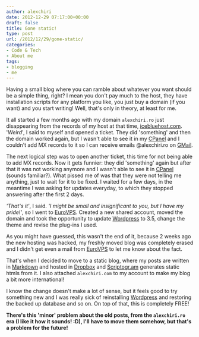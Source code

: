 ```yaml
---
author: alexchiri
date: 2012-12-29 07:17:00+00:00
draft: false
title: Gone static!
type: post
url: /2012/12/29/gone-static/
categories:
- Code & Tech
- About me
tags:
- blogging
- me
---
```


Having a small blog where you can ramble about whatever you want should be a simple thing, right? I mean you don't pay much to the host, they have installation scripts for any platform you like, you just buy a domain (if you want) and you start writing! Well, that's only in theory, at least for me.

It all started a few months ago with my domain `alexchiri.ro` just disappearing from the records of my host at that time, [icebluehost.com](http://icebluehost.com). '_Weird_', I said to myself and opened a ticket. They did 'something' and then the domain worked again, but I wasn't able to see it in my [CPanel](http://cpanel.net/) and I couldn't add MX records to it so I can receive emails @alexchiri.ro on [GMail](http://gmail.com).

The next logical step was to open another ticket, this time for not being able to add MX records. Now it gets funnier: they did 'something' again but after that it was not working anymore and I wasn't able to see it in [CPanel](http://cpanel.net/) (sounds familiar?). What pissed me of was that they were not telling me anything, just to wait for it to be fixed. I waited for a few days, in the meantime I was asking for updates everyday, to which they stopped answering after the first 2 days.

_'That's it'_, I said. _'I might be small and insignificant to you, but I have my pride!'_, so I went to [EuroVPS](http://eurovps.com). Created a new shared account, moved the domain and took the opportunity to update [Wordpress](http://wordpress.org) to 3.5, change the theme and revise the plug-ins I used.

As you might have guessed, this wasn't the end of it, because 2 weeks ago the new hosting was hacked, my freshly moved blog was completely erased and I didn't get even a mail from [EuroVPS](http://eurovps.com) to let me know about the fact.

That's when I decided to move to a static blog, where my posts are written in [Markdown](http://daringfireball.net/projects/markdown/basics) and hosted in [Dropbox](http://dropbox.com) and [Scriptogr.am](http://scriptogr.am) generates static htmls from it. I also attached `alexchiri.com` to my account to make my blog a bit more international!

I know the change doesn't make a lot of sense, but it feels good to try something new and I was really sick of reinstalling [Wordpress](http://wordpress.org) and restoring the backed up database and so on. On top of that, this is completely FREE!

**There's this 'minor' problem about the old posts, from the `alexchiri.ro` era (I like it how it sounds! :D), I'll have to move them somehow, but that's a problem for the future!**
